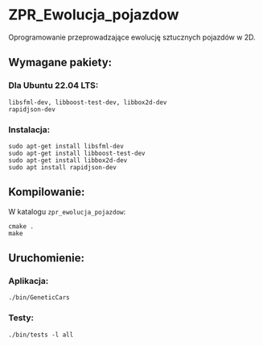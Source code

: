 # ZPR_Ewolucja_pojazdow
Oprogramowanie przeprowadzające ewolucję sztucznych pojazdów w 2D.


## Wymagane pakiety:
### Dla Ubuntu 22.04 LTS:
<code>libsfml-dev, libboost-test-dev, libbox2d-dev rapidjson-dev</code>
### Instalacja:
```
sudo apt-get install libsfml-dev
sudo apt-get install libboost-test-dev
sudo apt-get install libbox2d-dev
sudo apt install rapidjson-dev
```

## Kompilowanie:
W katalogu <code>zpr_ewolucja_pojazdow</code>:
```
cmake .
make
```

## Uruchomienie:
### Aplikacja:
```
./bin/GeneticCars
```
### Testy:
```
./bin/tests -l all
```

